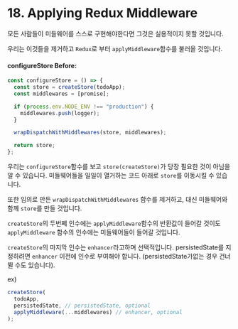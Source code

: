 # 18. Applying Redux Middleware

모든 사람들이 미들웨어를 스스로 구현해야한다면 그것은 실용적이지 못할 것입니다.

우리는 이것들을 제거하고 `Redux`로 부터 `applyMiddleware`함수를 불러올 것입니다.

#### configureStore Before:

```js
const configureStore = () => {
  const store = createStore(todoApp);
  const middlewares = [promise];

  if (process.env.NODE_ENV !== "production") {
    middlewares.push(logger);
  }

  wrapDispatchWithMiddlewares(store, middlewares);

  return store;
};
```

우리는 `configureStore`함수를 보고 `store(createStore)`가 당장 필요한 것이 아님을 알 수 있습니다. 미들웨어들을 일일이 열거하는 코드 아래로 `store`를 이동시킬 수 있습니다.

또한 임의로 만든 `wrapDispatchWithMiddlewares` 함수를 제거하고, 대신 미들웨어와 함께 `store`를 만들 것입니다.

`createStore`의 두번쩨 인수에는 `applyMiddleware`함수의 반환값이 들어갈 것이도 `applyMiddleware` 함수의 인수에는 미들웨어들이 들어갈 것입니다.

`createStore`의 마지막 인수는 `enhancer`라고하며 선택적입니다. persistedState를 지정하려면 `enhancer` 이전에 인수로 부여해야 합니다. (persistedState가없는 경우 건너 뛸 수도 있습니다).

ex)

```js
createStore(
  todoApp,
  persistedState, // persistedState, optional
  applyMiddleware(...middlewares) // enhancer, optional
);
```
